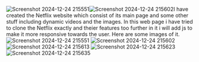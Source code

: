 ![Screenshot 2024-12-24 215551](https://github.com/user-attachments/assets/4181448a-8109-40fa-91f0-7e84da641516)![Screenshot 2024-12-24 215602](https://github.com/user-attachments/assets/b2f4cfe1-5722-4514-b5e7-14df54492e16)I have created the Netflix website which consist of its main page and some other stuff including dynamic videos and the images.
In this web page i have tried to clone the Netflix exactly and theier features too further in it i will add js to make it more responsive towards the user.
Here are some images of it.
![Screenshot 2024-12-24 215551](https://github.com/user-attachments/assets/39578297-77ae-49ff-8cc5-5b625cc47389)
![Screenshot 2024-12-24 215602](https://github.com/user-attachments/assets/cd37cf47-7949-4b47-8502-733b3cd2125e)
![Screenshot 2024-12-24 215613](https://github.com/user-attachments/assets/31b87ad1-7680-42a6-ac81-fbf4095481aa)
![Screenshot 2024-12-24 215623](https://github.com/user-attachments/assets/a3adb210-3d58-47a6-96a8-7107af4eb8a9)
![Screenshot 2024-12-24 215635](https://github.com/user-attachments/assets/9811412f-aaca-4e49-bf8b-fc66048ffcde)
